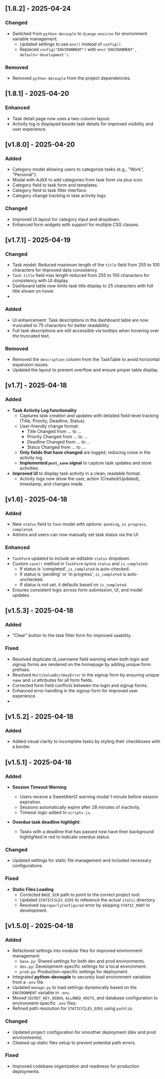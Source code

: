 ## [1.8.2] - 2025-04-24
### Changed
- Switched from `python-decouple` to `django-environ` for environment variable management.
  - Updated settings to use `env()` instead of `config()`.
  - Replaced `config("ENVIRONMENT")` with `env('ENVIRONMENT', default='development')`.

### Removed
- Removed `python-decouple` from the project dependencies.

## [1.8.1] - 2025-04-20
### Enhanced
- Task detail page now uses a two-column layout.
- Activity log is displayed beside task details for improved visibility and user experience.


## [v1.8.0] - 2025-04-20
### Added
- Category model allowing users to categorize tasks (e.g., "Work", "Personal").
- Modal with AJAX to add categories from task form via plus icon.
- Category field to task form and templates.
- Category field to task filter interface.
- Category change tracking in task activity logs.

### Changed
- Improved UI layout for category input and dropdown.
- Enhanced form widgets with support for multiple CSS classes.

## [v1.7.1] - 2025-04-19
### Changed
- Task model: Reduced maximum length of the `title` field from 255 to 100 characters for improved data consistency.
- `Task.title` field max length reduced from 255 to 100 characters for consistency with UI display.
- Dashboard table now limits task title display to 25 characters with full title shown on hover.
- 
### Added
- UI enhancement: Task descriptions in the dashboard table are now truncated to 75 characters for better readability.
- Full task descriptions are still accessible via tooltips when hovering over the truncated text.

### Removed
- Removed the `description` column from the TaskTable to avoid horizontal expansion issues.
- Updated the layout to prevent overflow and ensure proper table display.

## [v1.7] - 2025-04-18
### Added
- **Task Activity Log functionality**
  - Captures task creation and updates with detailed field-level tracking (Title, Priority, Deadline, Status).
  - User-friendly change format:
    - Title Changed from ... to ...
    - Priority Changed from ... to ...
    - Deadline Changed from ... to ...
    - Status Changed from ... to ...
  - **Only fields that have changed** are logged, reducing noise in the activity log.
  - **Implemented `post_save` signal** to capture task updates and store activities.
- **Improved UI** to display task activity in a clean, readable format.
  - Activity logs now show the user, action (Created/Updated), timestamp, and changes made.

## [v1.6] - 2025-04-18
### Added
- New `status` field to `Task` model with options: `pending`, `in progress`, `completed`.
- Admins and users can now manually set task status via the UI.

### Enhanced
- `TaskForm` updated to include an editable `status` dropdown.
- Custom `save()` method in `TaskForm` syncs `status` and `is_completed`:
  - If status is 'completed', `is_completed` is auto-checked.
  - If status is 'pending' or 'in progress', `is_completed` is auto-unchecked.
  - If status is not set, it defaults based on `is_completed`.
- Ensures consistent logic across form submission, UI, and model updates.

## [v1.5.3] - 2025-04-18
### Added
- "Clear" button to the task filter form for improved usability.

### Fixed
- Resolved duplicate id_username field warning when both login and signup forms are rendered on the homepage by adding unique form prefixes.
- Resolved `MultiValueDictKeyError` in the signup form by ensuring unique `name` and `id` attributes for all form fields.
- Corrected form field conflicts between the login and signup forms.
- Enhanced error handling in the signup form for improved user experience.
- 
## [v1.5.2] - 2025-04-18
### Added
- Added visual clarity to incomplete tasks by styling their checkboxes with a border.

## [v1.5.1] - 2025-04-18

### Added
- **Session Timeout Warning**
  - Users receive a SweetAlert2 warning modal 1 minute before session expiration.
  - Sessions automatically expire after 28 minutes of inactivity.
  - Timeout logic added to `scripts.js`.

- **Overdue task deadline highlight**: 
  - Tasks with a deadline that has passed now have their background highlighted in red to indicate overdue status.

### Changed
- Updated settings for static file management and included necessary configurations.

### Fixed
- **Static Files Loading**
  - Corrected `BASE_DIR` path to point to the correct project root.
  - Updated `STATICFILES_DIRS` to reference the actual `static` directory.
  - Resolved `ImproperlyConfigured` error by skipping `STATIC_ROOT` in development.

## [v1.5.0] - 2025-04-18

### Added
- Refactored settings into modular files for improved environment management:
  - `base.py`: Shared settings for both dev and prod environments.
  - `dev.py`: Development-specific settings for a local environment.
  - `prod.py`: Production-specific settings for deployment.
- Integrated **python-decouple** to securely load environment variables from a `.env` file.
- Updated `manage.py` to load settings dynamically based on the `ENVIRONMENT` variable in `.env`.
- Moved `SECRET_KEY`, `DEBUG`, `ALLOWED_HOSTS`, and database configuration to environment-specific `.env` files.
- Refined path resolution for `STATICFILES_DIRS` using `pathlib`.

### Changed
- Updated project configuration for smoother deployment (dev and prod environments).
- Cleaned up static files setup to prevent potential path errors.

### Fixed
- Improved codebase organization and readiness for production deployments.

